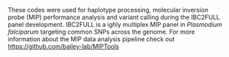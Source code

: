These codes were used for haplotype processing, molecular inversion probe (MIP) performance analysis and variant calling during the IBC2FULL panel development. IBC2FULL is a ighly multiplex MIP panel in _Plasmodium falciparum_ targeting common SNPs across the genome.
For more information about the MIP data analysis pipeline check out https://github.com/bailey-lab/MIPTools
